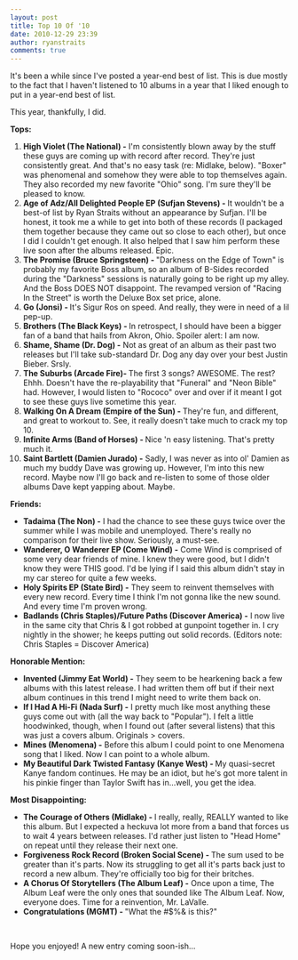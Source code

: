 ```yaml
---
layout: post
title: Top 10 Of '10
date: 2010-12-29 23:39
author: ryanstraits
comments: true
---
```

<div id="_mcePaste">It's been a while since I've posted a year-end best of list. This is due mostly to the fact that I haven't listened to 10 albums in a year that I liked enough to put in a year-end best of list.</div>
<div></div>
<div></div>
<p></p>
<div></div>
<div></div>
<div></div>
<div>
<p>This year, thankfully, I did.</p>
</div>
<div></div>
<div></div>
<div></div>
<div></div>
<div></div>
<div><strong>Tops:</strong></div>
<div id="_mcePaste"><ol>
<li><strong>High Violet (The National) -</strong> I'm consistently blown away by the stuff these guys are coming up with record after record.&nbsp;They're just consistently great. And that's no easy task (re: Midlake, below).&nbsp;"Boxer" was phenomenal and somehow they were able to top themselves again. They also recorded my new favorite "Ohio" song. I'm sure they'll be pleased to know.</li>
<li><strong>Age of Adz/All Delighted People EP (</strong><strong>Sufjan Stevens)&nbsp;</strong><strong>- </strong>It wouldn't be a best-of list by Ryan Straits without an appearance by Sufjan. I'll be honest, it took me a while to get into both of these records (I packaged them together because they came out so close to each other), but once I did I couldn't get enough. It also helped that I saw him perform these live soon after the albums released. Epic.&nbsp;</li>
<li><strong>The Promise (</strong><strong>Bruce Springsteen)&nbsp;</strong><strong>- </strong>"Darkness on the Edge of Town" is probably my favorite Boss album, so an album of B-Sides recorded during the "Darkness" sessions is naturally going to be right up my alley. And the Boss DOES NOT disappoint. The revamped version of "Racing In the Street" is worth the Deluxe Box set price, alone.&nbsp;</li>
<li><strong>Go (</strong><strong>Jonsi)&nbsp;</strong><strong>- </strong>It's Sigur Ros on speed. And really, they were in need of a lil pep-up.</li>
<li><strong>Brothers (</strong><strong>The Black Keys) - </strong>In retrospect, I should have been a bigger fan of a band that hails from Akron, Ohio. Spoiler alert: I am now.</li>
<li><strong>Shame, Shame (</strong><strong>Dr. Dog)&nbsp;</strong><strong>-</strong> Not as great of an album as their past two releases but I'll take sub-standard Dr. Dog any day over your best Justin Bieber. Srsly.</li>
<li><strong>The Suburbs (</strong><strong>Arcade Fire)</strong><strong>- </strong>The first 3 songs? AWESOME. The rest? Ehhh. Doesn't have the re-playability that "Funeral" and "Neon Bible" had. However, I would listen to "Rococo" over and over if it meant I got to see these guys live sometime this year.</li>
<li><strong>Walking On A Dream (Empire of the Sun) - </strong>They're fun, and different, and great to workout to. See, it really doesn't take much to crack my top 10.</li>
<li><strong>Infinite Arms (Band of Horses) - </strong>Nice 'n easy listening. That's pretty much it.&nbsp;</li>
<li><strong>Saint Bartlett (Damien Jurado) -</strong> Sadly, I was never as into ol' Damien as much my buddy Dave was growing up. However, I'm into this new record. Maybe now I'll go back and re-listen to some of those older albums Dave kept yapping about. Maybe.</li>
</ol></div>
<div></div>
<div></div>
<div id="_mcePaste"></div>
<div id="_mcePaste"></div>
<div id="_mcePaste"><strong>Friends:</strong></div>
<div id="_mcePaste">
<ul>
<li><strong>Tadaima (The Non) -</strong>&nbsp;I had the chance to see these guys twice over the summer while I was mobile and unemployed. There's really no comparison for their live show. Seriously, a must-see.</li>
<li><strong>Wanderer, O Wanderer EP (Come Wind) -</strong> Come Wind is comprised of some very dear friends of mine. I knew they were good, but I didn't know they were THIS good. I'd be lying if I said this album didn't stay in my car stereo for quite a few weeks.</li>
<li><strong>Holy Spirits EP (State Bird) -</strong>&nbsp;They seem to reinvent themselves with every new record. Every time I think I'm not gonna like the new sound. And every time I'm proven wrong.</li>
<li><strong>Badlands (Chris Staples)/Future Paths (Discover America) -</strong> I now live in the same city that Chris &amp; I got robbed at gunpoint together in. I cry nightly in the shower; he keeps putting out solid records. (Editors note: Chris Staples = Discover America)</li>
</ul>
</div>
<div></div>
<div></div>
<div id="_mcePaste"></div>
<div id="_mcePaste"></div>
<div id="_mcePaste"><strong>Honorable Mention:</strong></div>
<div id="_mcePaste">
<ul>
<li><strong>Invented (Jimmy Eat World) -</strong> They seem to be hearkening back a few albums with this latest release. I had written them off but if their next album continues in this trend I might need to write them back on.</li>
<li><strong>If I Had A Hi-Fi (Nada Surf) -</strong> I pretty much like most anything these guys come out with (all the way back to "Popular"). I felt a little hoodwinked, though, when I found out (after several listens) that this was just a covers album. Originals &gt; covers.</li>
<li><strong>Mines (Menomena) -</strong> Before this album I could point to one Menomena song that I liked. Now I can point to a whole album.</li>
<li><strong>My Beautiful Dark Twisted Fantasy (Kanye West) - </strong>My quasi-secret Kanye fandom continues. He may be an idiot, but he's got more talent in his pinkie finger than Taylor Swift has in...well, you get the idea.</li>
</ul>
</div>
<div></div>
<div></div>
<div id="_mcePaste"></div>
<div id="_mcePaste"></div>
<div id="_mcePaste"><strong>Most Disappointing:</strong></div>
<div></div>
<div id="_mcePaste">
<ul>
<li><strong>The Courage of Others (Midlake) - </strong>I really, really, REALLY wanted to like this album. But I expected a heckuva lot more from a band that forces us to wait 4 years between releases. I'd rather just listen to "Head Home" on repeat until they release their next one.</li>
<li><strong>Forgiveness Rock Record (Broken Social Scene) - </strong>The sum used to be greater than it's parts. Now its struggling to get all it's parts back just to record a new album. They're officially too big for their britches.</li>
<li><strong>A Chorus Of Storytellers (The Album Leaf) -</strong> Once upon a time, The Album Leaf were the only ones that sounded like The Album Leaf. Now, everyone does. Time for a reinvention, Mr. LaValle.</li>
<li><strong>Congratulations (MGMT) - </strong>"What the #$%&amp; is this?"</li>
</ul>
</div>
<p>&nbsp;</p>
<p>Hope you enjoyed! A new entry coming soon-ish...</p>
<p>&nbsp;</p>

